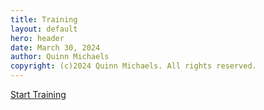 ```yaml
---
title: Training
layout: default
hero: header
date: March 30, 2024
author: Quinn Michaels
copyright: (c)2024 Quinn Michaels. All rights reserved.
---
```


[Start Training](/training/intelligence)
